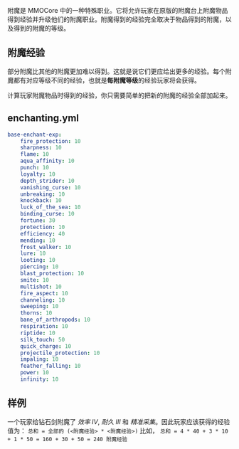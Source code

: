 附魔是 MMOCore 中的一种特殊职业。它将允许玩家在原版的附魔台上附魔物品得到经验并升级他们的附魔职业。附魔得到的经验完全取决于物品得到的附魔，以及得到的附魔的等级。

## 附魔经验
部分附魔比其他的附魔更加难以得到。这就是说它们更应给出更多的经验。每个附魔都有对应等级不同的经验，也就是**每附魔等级**的经验玩家将会获得。

计算玩家附魔物品时得到的经验，你只需要简单的把新的附魔的经验全部加起来。

## enchanting.yml
```yaml
base-enchant-exp:
    fire_protection: 10
    sharpness: 10
    flame: 10
    aqua_affinity: 10
    punch: 10
    loyalty: 10
    depth_strider: 10
    vanishing_curse: 10
    unbreaking: 10
    knockback: 10
    luck_of_the_sea: 10
    binding_curse: 10
    fortune: 30
    protection: 10
    efficiency: 40
    mending: 10
    frost_walker: 10
    lure: 10
    looting: 10
    piercing: 10
    blast_protection: 10
    smite: 10
    multishot: 10
    fire_aspect: 10
    channeling: 10
    sweeping: 10
    thorns: 10
    bane_of_arthropods: 10
    respiration: 10
    riptide: 10
    silk_touch: 50
    quick_charge: 10
    projectile_protection: 10
    impaling: 10
    feather_falling: 10
    power: 10
    infinity: 10
```

## 样例
一个玩家给钻石剑附魔了 _效率 IV_, _耐久 III_ 和 _精准采集_。因此玩家应该获得的经验值为： `总和 = 全部的 (<附魔经验> * <附魔经验>)` 比如，
`总和 = 4 * 40 + 3 * 10 + 1 * 50 = 160 + 30 + 50 = 240 附魔经验`